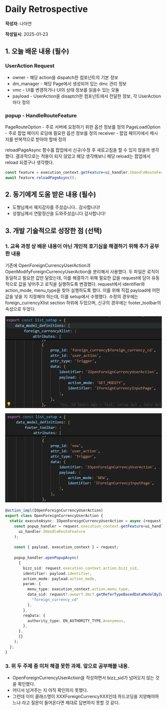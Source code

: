 # Daily Retrospective

**작성자**: 나아연

**작성일시**: 2025-01-23

## 1. 오늘 배운 내용 (필수)

### UserAction Request

- owner - 해당 action을 dispatch한 컴포넌트의 기본 정보
- dm_manager - 해당 Page에서 생성되어 있는 dmc 관리 정보
- vmc - UI를 변경하거나 UI의 상태 정보를 읽을수 있는 모듈
- payload - UserAction을 disaptch한 컴포넌트에서 전달한 정보, 각 UserAction마다 정의

### popup - HandleRouteFeature

PageRouteOption - 주로 서버에 요청하기 위한 옵션 정보를 정의
PageLoadOption - 주로 팝업 페이지 로딩에 필요한 옵션 정보를 정의
receiver - 팝업 페이지에서 메시지를 반복적으로 받아야 할때 정의

reloadPageAsync 함수를 팝업에서 신규/수정 후 새로고침을 할 수 있지 않을까 생각했다.
결과적으로는 적용이 되지 않았고 해당 생각해보니 해당 reload는 팝업에서 reload 되겠구나 생각했다.

```ts
const feature = execution_context.getFeature<ui_handler.IHandleRouteFeature>(ui_handler.IHandleRouteFeature);
await feature.reloadPageAsync();
```

## 2. 동기에게 도움 받은 내용 (필수)

- 도형님께서 웨지감자를 주셨습니다.. 감사합니다!
- 성철님께서 연말정산을 도와주셨습니다 감사합니다!

## 3. 개발 기술적으로 성장한 점 (선택)

### 1. 교육 과정 상 배운 내용이 아닌 개인적 호기심을 해결하기 위해 추가 공부한 내용

기존에 OpenForeignCurrencyUserAction과 OpenModifyForeignCurrencyUserAction을 분리해서 사용했다. 두 파일은 로직이 동일하고 필요한 값만 달랐는데, 이를 해결하기 위해 필요한 값을 request에 담아 유동적으로 값을 넣어주고 로직을 실행하도록 변경했다.
request에서 identifier와 action_mode, menu_type을 찾아 실행하도록 했다. 이를 위해 직접 payload에 어떤 값을 넣을 지 지정해야 하는데,
이를 setup에서 수행했다. 수정의 경우에는 foreign_currencyXlist section 하위에 두었으며, 신규의 경우에는 footer_toolbar의 속성으로 두었다.

![alt text](./ref/nay1.png)

![alt text](./ref/nay2.png)

```ts
@action_impl(IOpenForeignCurrencyUserAction)
export class OpenForeignCurrencyUserAction {
  static executeAsync: IOpenForeignCurrencyUserAction = async (request) => {
    const popup_handler = request.execution_context.getFeature<ui_handler.IHandleRouteFeature>(
      ui_handler.IHandleRouteFeature
    );

    const { payload, execution_context } = request;

    popup_handler.openPopupAsync(
      {
        bizz_sid: request.execution_context.action.bizz_sid,
        identifier: payload.identifier,
        action_mode: payload.action_mode,
        param: {
          menu_type: execution_context.action.menu_type,
          data_sid: request?.owner?.dmc?.getReferTypeBasedDataModelByIndex(request.owner.data_model_index ?? 0)?.[
            "foreign_currency_cd"
          ],
        },
        reqData: {
          authority_type: EN_AUTHORITY_TYPE.Anonymous,
        },
      },
      {}
    );
  };
}
```

### 3. 위 두 주제 중 미처 해결 못한 과제. 앞으로 공부해볼 내용.

- OpenForeignCurrencyUserAction을 작성하면서 bizz_sid가 넘어오지 않는 것을 확인했다.
- 어디서 넘겨주는 지 아직 확인하지 못했다.
- 그런데 이미 클래스명이 XXXForeignCurrencyXXX인데 하드코딩을 지양해야하느냐 라고 질문이 들어온다면 제대로 답변하지 못할 것 같다.
